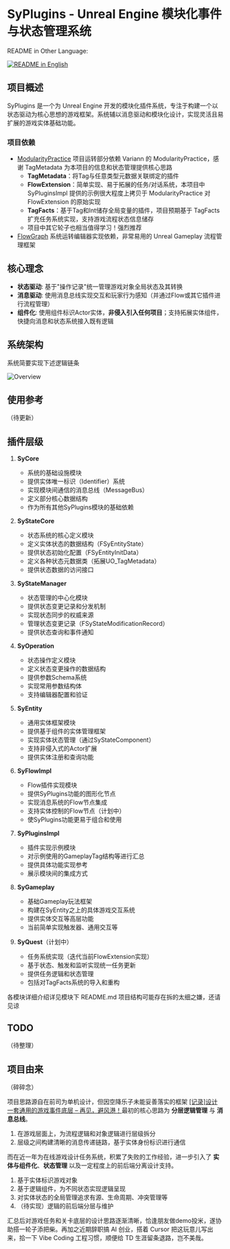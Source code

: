 # SyPlugins - Unreal Engine 模块化事件与状态管理系统

README in Other Language: 

<p align="left">
  <a href="./README_EN.md"><img alt="README in English" src="https://img.shields.io/badge/English-d9d9d9"></a>
</p>

## 项目概述
SyPlugins 是一个为 Unreal Engine 开发的模块化插件系统，专注于构建一个以状态驱动为核心思想的游戏框架。系统辅以消息驱动和模块化设计，实现灵活且易扩展的游戏实体基础功能。


### 项目依赖

- [ModularityPractice](https://github.com/Variann/ModularityPractice) 项目运转部分依赖 Variann 的 ModularityPractice，感谢 TagMetadata 为本项目的信息和状态管理提供核心思路
   - **TagMetadata**：将Tag与任意类型元数据关联绑定的插件
   - **FlowExtension**：简单实现、易于拓展的任务/对话系统，本项目中 SyPluginsImpl 提供的示例很大程度上拷贝于 ModularityPractice 对 FlowExtension 的原始实现
   - **TagFacts**：基于Tag和Int储存全局变量的插件，项目预期基于 TagFacts 扩充任务系统实现，支持游戏流程状态信息储存
   - 项目中其它轮子也相当值得学习！强烈推荐
- [FlowGraph](https://github.com/MothCocoon/FlowGraph) 系统运转编辑器实现依赖，非常易用的 Unreal Gameplay 流程管理框架


## 核心理念
- **状态驱动**: 基于"操作记录"统一管理游戏对象全局状态及其转换
- **消息驱动**: 使用消息总线实现交互和玩家行为感知（并通过Flow或其它插件进行流程管理）
- **组件化**: 使用组件标识Actor实体，**非侵入引入任何项目**；支持拓展实体组件，快捷向消息和状态系统接入既有逻辑

## 系统架构

系统简要实现下述逻辑链条

![Overview](Docs/Images/Overview.png)


## 使用参考

（待更新）


## 插件层级
1. **SyCore**
   - 系统的基础设施模块
   - 提供实体唯一标识（Identifier）系统
   - 实现模块间通信的消息总线（MessageBus）
   - 定义部分核心数据结构
   - 作为所有其他SyPlugins模块的基础依赖

2. **SyStateCore**
   - 状态系统的核心定义模块
   - 定义实体状态的数据结构（FSyEntityState）
   - 提供状态初始化配置（FSyEntityInitData）
   - 定义各种状态元数据类（拓展UO_TagMetadata）
   - 提供状态数据的访问接口

3. **SyStateManager**
   - 状态管理的中心化模块
   - 提供状态变更记录和分发机制
   - 实现状态同步的权威来源
   - 管理状态变更记录（FSyStateModificationRecord）
   - 提供状态查询和事件通知

4. **SyOperation**
   - 状态操作定义模块
   - 定义状态变更操作的数据结构
   - 提供参数Schema系统
   - 实现常用参数结构体
   - 支持编辑器配置和验证

5. **SyEntity**
   - 通用实体框架模块
   - 提供基于组件的实体管理框架
   - 实现实体状态管理（通过SyStateComponent）
   - 支持非侵入式的Actor扩展
   - 提供实体注册和查询功能

6. **SyFlowImpl**
   - Flow插件实现模块
   - 提供SyPlugins功能的图形化节点
   - 实现消息系统的Flow节点集成
   - 支持实体控制的Flow节点（计划中）
   - 使SyPlugins功能更易于组合和使用

7. **SyPluginsImpl**
   - 插件实现示例模块
   - 对示例使用的GameplayTag结构等进行汇总
   - 提供具体功能实现参考
   - 展示模块间的集成方式

8. **SyGameplay**
   - 基础Gameplay玩法框架
   - 构建在SyEntity之上的具体游戏交互系统
   - 提供实体交互等高层功能
   - 当前简单实现触发器、通用交互等

9. **SyQuest**（计划中）
   - 任务系统实现（迭代当前FlowExtension实现）
   - 基于状态、触发和监听实现统一任务更新
   - 提供任务逻辑和状态管理
   - 包括对TagFacts系统的导入和重构

各模块详细介绍详见模块下 README.md 项目结构可能存在拆的太细之嫌，还请见谅


## TODO

（待整理）


## 项目由来

（碎碎念）



项目思路源自在前司为单机设计，但因空降乐子未能妥善落实的框架 [[记录]设计一套通用的游戏事件底层 – 再见，避风港！](http://blog.cyasylum.top/index.php/2024/03/31/%e8%ae%b0%e5%bd%95%e8%ae%be%e8%ae%a1%e4%b8%80%e5%a5%97%e9%80%9a%e7%94%a8%e7%9a%84%e6%b8%b8%e6%88%8f%e4%ba%8b%e4%bb%b6%e5%ba%95%e5%b1%82/)最初的核心思路为 **分层逻辑管理** 与 **消息总线**。

1. 在游戏层面上，为流程逻辑和对象逻辑进行层级拆分
2. 层级之间构建清晰的消息传递链路，基于实体身份标识进行通信

而在近一年为在线游戏设计任务系统，积累了失败的工作经验，进一步引入了 **实体与组件化**、**状态管理** 以及一定程度上的前后端分离设计支持。

1. 基于实体标识游戏对象
2. 基于逻辑组件，为不同状态实现逻辑呈现
3. 对实体状态的全局管理追求有源、生命周期、冲突管理等
4. （待实现）逻辑的前后端分层与维护

汇总后对游戏任务和关卡底层的设计思路逐渐清晰，恰逢朋友做demo投米，遂协助搭一轮子添把柴。再加之近期辞职搞 AI 创业，搭着 Cursor 把这玩意儿写出来，拾一下 Vibe Coding 工程习惯，顺便给 TD 生涯留条退路，岂不美哉。

